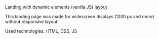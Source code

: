 Landing with dynamic elements (vanilla JS) [layout](https://www.figma.com/file/Do0TLndoEjGwuF9Ri7UHol/The_Ham_Steo-Project?node-id=1%3A2)

This landing page was made for widescreen displays (1200 px and more) without responsive layout

Used technologies: HTML, CSS, JS
